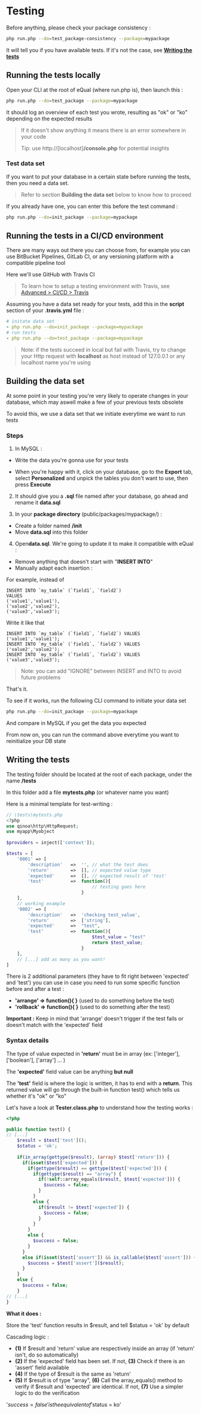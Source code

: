 # Testing

Before anything, please check your package consistency :

```bash
php run.php --do=test_package-consistency --package=mypackage
```

It will tell you if you have available tests. If it's not the case, see [**Writing the tests**](#writing-the-tests)



## Running the tests locally

Open your CLI at the root of eQual (where run.php is), then launch this :

```bash
php run.php --do=test_package --package=mypackage
```

It should log an overview of each test you wrote, resulting as "ok" or "ko" depending on the expected results

> If it doesn't show anything it means there is an error somewhere in your code
>
> Tip: use http://[localhost]**/console.php** for potential insights

### Test data set

If you want to put your database in a certain state before running the tests, then you need a data set.

>  Refer to section **Building the data set** below to know how to proceed

If you already have one, you can enter this before the test command :

```bash
php run.php --do=init_package --package=mypackage
```



## Running the tests in a CI/CD environment

There are many ways out there you can choose from, for example you can use BitBucket Pipelines, GitLab CI, or any versioning platform with a compatible pipeline tool

Here we'll use GitHub with Travis CI

> To learn how to setup a testing environment with Travis, see [Advanced > CI/CD > Travis](../advanced/ci-cd.md)

Assuming you have a data set ready for your tests, add this in the **script** section of your **.travis.yml** file :

```yaml
# initate data set
- php run.php --do=init_package --package=mypackage
# run tests
- php run.php --do=test_package --package=mypackage
```

> Note: if the tests succeed in local but fail with Travis, try to change your Http request with **localhost** as host instead of 127.0.0.1 or any localhost name you're using



## Building the data set

At some point in your testing you're very likely to operate changes in your database, which may aswell make a few of your previous tests obsolete

To avoid this, we use a data set that we initiate everytime we want to run tests

### Steps

1) In MySQL :

- Write the data you're gonna use for your tests

- When you're happy with it, click on your database, go to the **Export** tab, select **Personalized** and unpick the tables you don't want to use, then press **Execute**

2) It should give you a **.sql** file named after your database, go ahead and rename it **data.sql**

3) In your **package directory** (public/packages/mypackage/) :

- Create a folder named **/init**
- Move **data.sql** into this folder

4) Open**data.sql**. We're going to update it to make it compatible with eQual :

- Remove anything that doesn't start with "**INSERT INTO**"
- Manually adapt each insertion :

For example, instead of

```mysql
INSERT INTO `my_table` (`field1`, `field2`)
VALUES
('value1','value1'),
('value2','value2'),
('value3','value3');
```

Write it like that

```mysql
INSERT INTO `my_table` (`field1`, `field2`) VALUES ('value1','value1');
INSERT INTO `my_table` (`field1`, `field2`) VALUES ('value2','value2');
INSERT INTO `my_table` (`field1`, `field2`) VALUES ('value3','value3');
```

> Note: you can add "IGNORE" between INSERT and INTO to avoid future problems

That's it.

To see if it works, run the following CLI command to initiate your data set

```bash
php run.php --do=init_package --package=mypackage
```

And compare in MySQL if you get the data you expected

From now on, you can run the command above everytime you want to reinitialize your DB state



## Writing the tests

The testing folder should be located at the root of each package, under the name **/tests**

In this folder add a file **mytests.php** (or whatever name you want)

Here is a minimal template for test-writing :

```php
// \tests\mytests.php
<?php
use qinoa\http\HttpRequest;
use myapp\Myobject
    
$providers = inject(['context']);

$tests = [
    '0001' => [
        'description'   =>  '',	// what the test does
        'return'        =>  [],	// expected value type
        'expected'      =>  [],	// expected result of 'test'
        'test'          =>  function(){
            					// testing goes here
                            }
    ],
    // working example
    '0002' => [
        'description'   =>  'checking test_value',
        'return'        =>  ['string'], 
        'expected'      =>  "test",
        'test'          =>  function(){
            					$test_value = "test"
            					return $test_value;
                            }
    ],
	// [...] add as many as you want!
]
```

There is 2 additional parameters (they have to fit right between 'expected' and 'test') you can use in case you need to run some specific function before and after a test :

- **'arrange' => function(){  }**    (used to do something before the test)
- **'rollback' => function(){  }**    (used to do something after the test)

**Important :** Keep in mind that 'arrange' doesn't trigger if the test fails or doesn't match with the 'expected' field



### Syntax details

The type of value expected in **'return'** must be in array (ex: ['integer'], ['boolean'], ['array'] ... )

The **'expected'** field value can be anything **but null**

The **'test'** field is where the logic is written, it has to end with a **return**. This returned value will go through the built-in function test() which tells us whether it's "ok" or "ko"

Let's have a look at **Tester.class.php** to understand how the testing works :

```php
<?php

public function test() {
// [...]
    $result = $test['test']();
    $status = 'ok';
    
    if(in_array(gettype($result), (array) $test['return'])) {				// (1)
      if(isset($test['expected'])) {										// (2)
        if(gettype($result) == gettype($test['expected'])) {				// (4)
          if(gettype($result) == "array") {									// (5)
            if(!self::array_equals($result, $test['expected'])) {			// (6)
              $success = false;
            }
          }
          else {
            if($result != $test['expected']) {								// (7)
              $success = false;
            }
          }
        }
        else {
          $success = false;
        }
      }
      else if(isset($test['assert']) && is_callable($test['assert'])) {		// (3)
        $success = $test['assert']($result);
      }
    }
    else {
      $success = false;
    }
// [...]
}
```

**What it does :**

Store the 'test' function results in $result, and tell $status = 'ok' by default

Cascading logic :

- **(1)** If $result and 'return' value are respectively inside an array (if 'return' isn't, do so automatically)
- **(2)** If the 'expected' field has been set. If not, **(3)** Check if there is an 'assert' field available
- **(4)** If the type of $result is the same as 'return'
- **(5)** If $result is of type "array", **(6)** Call the array_equals() method to verify if $result and 'expected' are identical. If not, **(7)** Use a simpler logic to do the verification

'$success = false' is the equivalent of '$status = ko'

